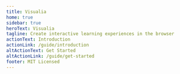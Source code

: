 ```yaml
---
title: Visualia
home: true
sidebar: true
heroText: Visualia
tagline: Create interactive learning experiences in the browser
actionText: Introduction
actionLink: /guide/introduction
altActionText: Get Started
altActionLink: /guide/get-started
footer: MIT Licensed
---
```

